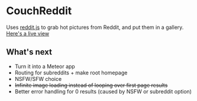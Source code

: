 CouchReddit
===========

Uses [reddit.js](https://github.com/sahilm/reddit.js) to grab hot pictures from Reddit, and put them in a gallery.
[Here's a live view](http://redditbrowse.s3-website-eu-west-1.amazonaws.com/)

## What's next

- Turn it into a Meteor app
- Routing for subreddits + make root homepage
- NSFW/SFW choice
- ~~Infinite image loading instead of looping over first page results~~
- Better error handling for 0 results (caused by NSFW or subreddit option)
